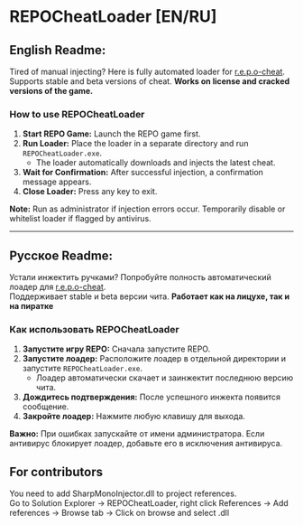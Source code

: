 # REPOCheatLoader [EN/RU]

## English Readme:

Tired of manual injecting? Here is fully automated loader for [r.e.p.o-cheat](https://github.com/D4rkks/r.e.p.o-cheat).  
Supports stable and beta versions of cheat. **Works on license and cracked versions of the game.**

### How to use REPOCheatLoader

1. **Start REPO Game:** Launch the REPO game first.
2. **Run Loader:** Place the loader in a separate directory and run `REPOCheatLoader.exe`.
   - The loader automatically downloads and injects the latest cheat.
3. **Wait for Confirmation:** After successful injection, a confirmation message appears.
4. **Close Loader:** Press any key to exit.

**Note:** Run as administrator if injection errors occur. Temporarily disable or whitelist loader if flagged by antivirus.

---

## Русское Readme:

Устали инжектить ручками? Попробуйте полность автоматический лоадер для [r.e.p.o-cheat](https://github.com/D4rkks/r.e.p.o-cheat).  
Поддерживает stable и beta версии чита. **Работает как на лицухе, так и на пиратке**

### Как использовать REPOCheatLoader

1. **Запустите игру REPO:** Сначала запустите REPO.
2. **Запустите лоадер:** Расположите лоадер в отдельной директории и запустите `REPOCheatLoader.exe`.
   - Лоадер автоматически скачает и заинжектит последнюю версию чита.
3. **Дождитесь подтверждения:** После успешного инжекта появится сообщение.
4. **Закройте лоадер:** Нажмите любую клавишу для выхода.

**Важно:** При ошибках запускайте от имени администратора. Если антивирус блокирует лоадер, добавьте его в исключения антивируса.

## For contributors

You need to add SharpMonoInjector.dll to project references.   
Go to Solution Explorer -> REPOCheatLoader, right click References -> Add references -> Browse tab -> Click on browse and select .dll
